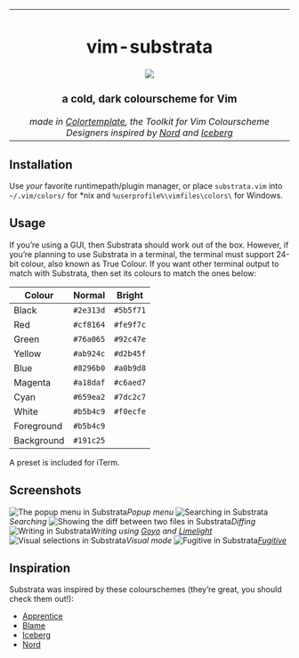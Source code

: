<table><tbody align="center"><tr><td>
<h1>vim-substrata</h1>
<img src="https://raw.githubusercontent.com/arzg/resources/master/substrata-screenshot.png"/>
<h3>a cold, dark colourscheme for Vim</h3>
<em>made in <a href="https://github.com/lifepillar/vim-colortemplate">Colortemplate</a>, the Toolkit for Vim Colourscheme Designers</em>
<em>inspired by <a href="https://www.nordtheme.com/ports/vim">Nord</a> and <a href="https://cocopon.github.io/iceberg.vim/">Iceberg</a></em>
</td></tr></tbody></table>

## Installation

Use *your* favorite runtimepath/plugin manager, or place `substrata.vim` into
`~/.vim/colors/` for \*nix and `%userprofile%\vimfiles\colors\` for Windows.

## Usage

If you’re using a GUI, then Substrata should work out of the box. However, if you’re planning to use Substrata in a terminal, the terminal must support 24-bit colour, also known as True Colour. If you want other terminal output to match with Substrata, then set its colours to match the ones below:

| Colour     | Normal    | Bright    |
| ---        | ---       | ---       |
| Black      | `#2e313d` | `#5b5f71` |
| Red        | `#cf8164` | `#fe9f7c` |
| Green      | `#76a065` | `#92c47e` |
| Yellow     | `#ab924c` | `#d2b45f` |
| Blue       | `#8296b0` | `#a0b9d8` |
| Magenta    | `#a18daf` | `#c6aed7` |
| Cyan       | `#659ea2` | `#7dc2c7` |
| White      | `#b5b4c9` | `#f0ecfe` |
| Foreground | `#b5b4c9` |           |
| Background | `#191c25` |           |

A preset is included for iTerm.

## Screenshots

![The popup menu in Substrata](https://raw.githubusercontent.com/arzg/resources/master/substrata-popup.png)*Popup menu*
![Searching in Substrata](https://raw.githubusercontent.com/arzg/resources/master/substrata-search.png)*Searching*
![Showing the diff between two files in Substrata](https://raw.githubusercontent.com/arzg/resources/master/substrata-diff.png)*Diffing*
![Writing in Substrata](https://raw.githubusercontent.com/arzg/resources/master/substrata-goyo.png)*Writing using [Goyo][goyo] and [Limelight][lime]*
![Visual selections in Substrata](https://raw.githubusercontent.com/arzg/resources/master/substrata-visual.png)*Visual mode*
![Fugitive in Substrata](https://raw.githubusercontent.com/arzg/resources/master/substrata-git.png)*[Fugitive][fug]*

## Inspiration

Substrata was inspired by these colourschemes (they’re great, you should check them out!):

- [Apprentice][appr]
- [Blame][blame]
- [Iceberg][ice]
- [Nord][nord]

[appr]: https://github.com/romainl/Apprentice
[blame]: https://github.com/hauleth/blame.vim
[fug]: https://github.com/tpope/vim-fugitive
[goyo]: https://github.com/junegunn/goyo.vim
[ice]: https://github.com/cocopon/iceberg.vim
[lime]: https://github.com/junegunn/limelight.vim
[nord]: https://www.nordtheme.com/ports/vim
